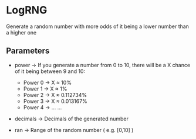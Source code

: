 # LogRNG
Generate a random number with more odds of it being a lower number than a higher one
## Parameters
- power -> If you generate a number from 0 to 10, there will be a X chance of it being between 9 and 10:
  - Power 0 -> X ≈ 10%
  - Power 1 -> X ≈ 1%
  - Power 2 -> X ≈ 0.112734%
  - Power 3 -> X ≈ 0.013167%
  - Power 4 -> ...
...

- decimals -> Decimals of the generated number
- ran -> Range of the random number ( e.g. [0,10] )
